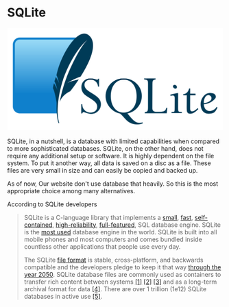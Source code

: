 # SQLite

![sqlite](../../../images/sqlite.png)

SQLite, in a nutshell, is a database with limited capabilities when compared to more sophisticated databases. SQLite, on the other hand, does not require any additional setup or software. It is highly dependent on the file system. To put it another way, all data is saved on a disc as a file. These files are very small in size and can easily be copied and backed up.

As of now, Our website don't use database that heavily. So this is the most appropriate choice among many alternatives.

According to SQLite developers

> SQLite is a C-language library that implements a [small](https://www.sqlite.org/footprint.html), [fast](https://www.sqlite.org/fasterthanfs.html), [self-contained](https://www.sqlite.org/selfcontained.html), [high-reliability](https://www.sqlite.org/hirely.html), [full-featured](https://www.sqlite.org/fullsql.html), SQL database engine. SQLite is the [most used](https://www.sqlite.org/mostdeployed.html) database engine in the world. SQLite is built into all mobile phones and most computers and comes bundled inside countless other applications that people use every day.
>
> The SQLite [file format](https://www.sqlite.org/fileformat2.html) is stable, cross-platform, and backwards compatible and the developers pledge to keep it that way [through the year 2050](https://www.sqlite.org/lts.html). SQLite database files are commonly used as containers to transfer rich content between systems [[1]](https://www.sqlite.org/aff_short.html) [[2]](https://www.sqlite.org/sqlar.html) [[3]](https://www.sqlite.org/appfileformat.html) and as a long-term archival format for data [[4]](https://www.sqlite.org/locrsf.html). There are over 1 trillion (1e12) SQLite databases in active use [[5]](https://www.sqlite.org/mostdeployed.html).